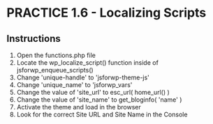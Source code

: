 # PRACTICE 1.6 - Localizing Scripts

## Instructions

1. Open the functions.php file
2. Locate the wp_localize_script() function inside of jsforwp_enqueue_scripts()
3. Change 'unique-handle' to 'jsforwp-theme-js'
4. Change 'unique_name' to 'jsforwp_vars'
5. Change the value of 'site_url' to esc_url( home_url() )
6. Change the value of 'site_name' to get_bloginfo( 'name' )
7. Activate the theme and load in the browser
8. Look for the correct Site URL and Site Name in the Console
